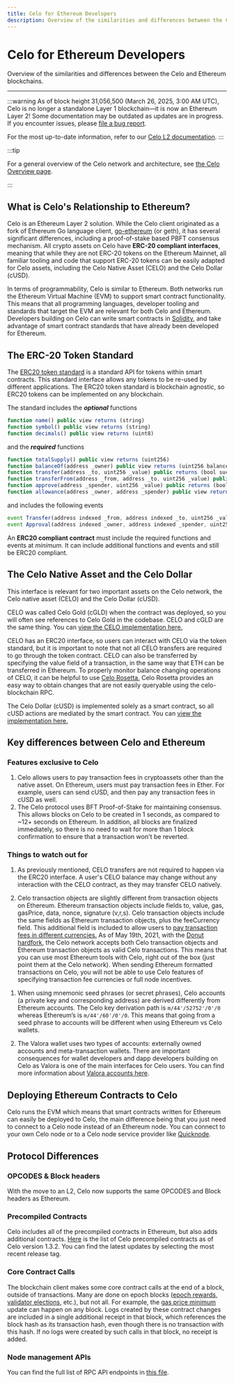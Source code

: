 ```yaml
---
title: Celo for Ethereum Developers
description: Overview of the similarities and differences between the Celo and Ethereum blockchains.
---
```


# Celo for Ethereum Developers

Overview of the similarities and differences between the Celo and Ethereum blockchains.

---
:::warning
As of block height 31,056,500 (March 26, 2025, 3:00 AM UTC), Celo is no longer a standalone Layer 1 blockchain—it is now an Ethereum Layer 2!
Some documentation may be outdated as updates are in progress. If you encounter issues, please [file a bug report](https://github.com/celo-org/docs/issues/new/choose).

For the most up-to-date information, refer to our [Celo L2 documentation](https://docs.celo.org/cel2).
:::

:::tip

For a general overview of the Celo network and architecture, see [the Celo Overview page](/what-is-celo/using-celo/).

:::

## What is Celo's Relationship to Ethereum?

Celo is an Ethereum Layer 2 solution. While the Celo client originated as a fork of Ethereum Go language client, [go-ethereum](https://github.com/ethereum/go-ethereum) (or geth), it has several significant differences, including a proof-of-stake based PBFT consensus mechanism. All crypto assets on Celo have **ERC-20 compliant interfaces**, meaning that while they are not ERC-20 tokens on the Ethereum Mainnet, all familiar tooling and code that support ERC-20 tokens can be easily adapted for Celo assets, including the Celo Native Asset (CELO) and the Celo Dollar (cUSD).

In terms of programmability, Celo is similar to Ethereum. Both networks run the Ethereum Virtual Machine (EVM) to support smart contract functionality.
This means that all programming languages, developer tooling and standards that target the EVM are relevant for both Celo and Ethereum.
Developers building on Celo can write smart contracts in [Solidity](https://solidity.readthedocs.io/en/latest/), and
take advantage of smart contract standards that have already been developed for Ethereum.

## The ERC-20 Token Standard

The [ERC20 token standard](https://eips.ethereum.org/EIPS/eip-20) is a standard API for tokens within smart contracts.
This standard interface allows any tokens to be re-used by different applications.
The ERC20 token standard is blockchain agnostic, so ERC20 tokens can be implemented on any blockchain.

The standard includes the **_optional_** functions

```javascript
function name() public view returns (string)
function symbol() public view returns (string)
function decimals() public view returns (uint8)
```

and the **_required_** functions

```javascript
function totalSupply() public view returns (uint256)
function balanceOf(address _owner) public view returns (uint256 balance)
function transfer(address _to, uint256 _value) public returns (bool success)
function transferFrom(address _from, address _to, uint256 _value) public returns (bool success)
function approve(address _spender, uint256 _value) public returns (bool success)
function allowance(address _owner, address _spender) public view returns (uint256 remaining)
```

and includes the following events

```js
event Transfer(address indexed _from, address indexed _to, uint256 _value)
event Approval(address indexed _owner, address indexed _spender, uint256 _value)
```

An **ERC20 compliant contract** must include the required functions and events at _minimum_.
It can include additional functions and events and still be ERC20 compliant.

## The Celo Native Asset and the Celo Dollar

This interface is relevant for two important assets on the Celo network, the Celo native asset (CELO) and the Celo Dollar (cUSD).

CELO was called Celo Gold (cGLD) when the contract was deployed, so you will often see references to Celo Gold in the codebase.
CELO and cGLD are the same thing. You can [view the CELO implementation here.](https://explorer.celo.org/address/0x8dd4f800851db9dc219fdfaeb82f8d69e2b13582/contracts)

CELO has an ERC20 interface, so users can interact with CELO via the token standard, but it is important to note that not all CELO transfers are required to go through the token contract.
CELO can also be transferred by specifying the value field of a transaction, in the same way that ETH can be transferred in Ethereum.
To properly monitor balance changing operations of CELO, it can be helpful to use [Celo Rosetta.](https://github.com/celo-org/rosetta)
Celo Rosetta provides an easy way to obtain changes that are not easily queryable using the celo-blockchain RPC.

The Celo Dollar (cUSD) is implemented solely as a smart contract, so all cUSD actions are mediated by the smart contract.
You can [view the implementation here.](https://explorer.celo.org/address/0xaa933baf03cfc55b8e4e0d7de479bcc12f189352/contracts)

## Key differences between Celo and Ethereum

### Features exclusive to Celo

1.  Celo allows users to pay transaction fees in cryptoassets other than the native asset. On Ethereum, users must pay transaction fees in Ether. For example, users can send cUSD, and then pay any transaction fees in cUSD as well.
2.  The Celo protocol uses BFT Proof-of-Stake for maintaining consensus. This allows blocks on Celo to be created in 1 seconds, as compared to ~12+ seconds on Ethereum. In addition, all blocks are finalized immediately, so there is no need to wait for more than 1 block confirmation to ensure that a transaction won't be reverted.

### Things to watch out for

1.  As previously mentioned, CELO transfers are not required to happen via the ERC20 interface. A user's CELO balance may change without any interaction with the CELO contract, as they may transfer CELO natively.

2.  Celo transaction objects are slightly different from transaction objects on Ethereum.
    Ethereum transaction objects include fields to, value, gas, gasPrice, data, nonce, signature (v,r,s).
    Celo transaction objects include the same fields as Ethereum transaction objects, plus the feeCurrency field.
    This additional field is included to allow users to [pay transaction fees in different currencies.](/what-is-celo/about-celo-l1/protocol/transaction/erc20-transaction-fees) As of May 19th, 2021, with the [Donut hardfork](https://medium.com/celoorg/dissecting-the-donut-hardfork-23cad6015fa2), the Celo network accepts both Celo transaction objects and Ethereum transaction objects as valid Celo transactions. This means that you can use most Ethereum tools with Celo, right out of the box (just point them at the Celo network). When sending Ethereum formatted transactions on Celo, you will not be able to use Celo features of specifying transaction fee currencies or full node incentives.

1)  When using mnemonic seed phrases (or secret phrases), Celo accounts (a private key and corresponding address) are derived differently from Ethereum accounts. The Celo key derivation path is `m/44'/52752'/0'/0` whereas Ethereum’s is `m/44'/60'/0'/0`. This means that going from a seed phrase to accounts will be different when using Ethereum vs Celo wallets.

2)  The Valora wallet uses two types of accounts: externally owned accounts and meta-transaction wallets. There are important consequences for wallet developers and dapp developers building on Celo as Valora is one of the main interfaces for Celo users. You can find more information about [Valora accounts here](/what-is-celo/about-celo-l1/protocol/identity/smart-contract-accounts).

## Deploying Ethereum Contracts to Celo

Celo runs the EVM which means that smart contracts written for Ethereum can easily be deployed to Celo, the main difference being that you just need to connect to a Celo node instead of an Ethereum node. You can connect to your own Celo node or to a Celo node service provider like [Quicknode](https://www.quicknode.com/chains/celo).

## Protocol Differences

### OPCODES & Block headers

With the move to an L2, Celo now supports the same OPCODES and Block headers as Ethereum.

### Precompiled Contracts

Celo includes all of the precompiled contracts in Ethereum, but also adds additional contracts. [Here](https://github.com/celo-org/celo-blockchain/blob/v1.3.2/core/vm/contracts.go#L157) is the list of Celo precompiled contracts as of Celo version 1.3.2. You can find the latest updates by selecting the most recent release tag.

### Core Contract Calls

The blockchain client makes some core contract calls at the end of a block, outside of transactions. Many are done on epoch blocks ([epoch rewards](/what-is-celo/about-celo-l1/protocol/pos/epoch-rewards), [validator elections](/what-is-celo/about-celo-l1/protocol/pos/validator-elections), etc.), but not all. For example, the [gas price minimum](/what-is-celo/about-celo-l1/protocol/transaction/gas-pricing) update can happen on any block.
Logs created by these contract changes are included in a single additional receipt in that block, which references the block hash as its transaction hash, even though there is no transaction with this hash. If no logs were created by such calls in that block, no receipt is added.

### Node management APIs

You can find the full list of RPC API endpoints in [this file](https://github.com/celo-org/celo-blockchain/blob/master/internal/web3ext/web3ext.go).

